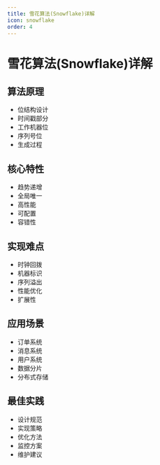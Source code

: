 ```yaml
---
title: 雪花算法(Snowflake)详解
icon: snowflake
order: 4
---
```


# 雪花算法(Snowflake)详解

## 算法原理
- 位结构设计
- 时间戳部分
- 工作机器位
- 序列号位
- 生成过程

## 核心特性
- 趋势递增
- 全局唯一
- 高性能
- 可配置
- 容错性

## 实现难点
- 时钟回拨
- 机器标识
- 序列溢出
- 性能优化
- 扩展性

## 应用场景
- 订单系统
- 消息系统
- 用户系统
- 数据分片
- 分布式存储

## 最佳实践
- 设计规范
- 实现策略
- 优化方法
- 监控方案
- 维护建议
